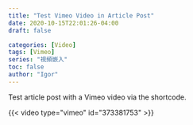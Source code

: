 ```yaml
---
title: "Test Vimeo Video in Article Post"
date: 2020-10-15T22:01:26-04:00
draft: false

categories: [Video]
tags: [Vimeo]
series: "視頻嵌入"
toc: false
author: "Igor"
---
```


Test article post with a Vimeo video via the shortcode.

<!--more-->

{{< video type="vimeo" id="373381753" >}}
